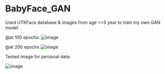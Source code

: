 # BabyFace_GAN

Used UTKFace database & images from age <=5 year to train my own GAN model

@at 100 epochs:
![image](https://user-images.githubusercontent.com/49720282/114259695-68d4af80-99ed-11eb-87fe-af01e9ed7f01.png)


@at 200 epochs
![image](https://user-images.githubusercontent.com/49720282/114259705-7ab65280-99ed-11eb-939b-5a9d08287ee9.png)

Tested image for personal data:

![image](https://user-images.githubusercontent.com/49720282/114259729-a5081000-99ed-11eb-8fb5-8c2b0e74b3b8.png)








